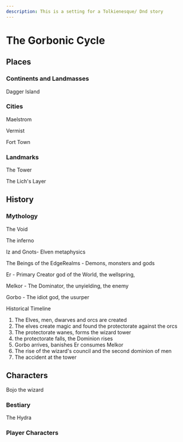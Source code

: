 ```yaml
---
description: This is a setting for a Tolkienesque/ Dnd story
---
```


# The Gorbonic Cycle

## Places

### Continents and Landmasses

Dagger Island

### Cities

Maelstrom

Vermist

Fort Town

### Landmarks

The Tower

The Lich's Layer



## History



### Mythology

The Void 

The inferno

Iz and Gnots- Elven metaphysics

The Beings of the EdgeRealms - Demons, monsters and gods

Er - Primary Creator god of the World, the wellspring, 

Melkor - The Dominator, the unyielding, the enemy

Gorbo - The idiot god, the usurper 



Historical Timeline

1. The Elves, men, dwarves and orcs are created
2. The elves create magic and found the protectorate against the orcs
3. The protectorate wanes, forms the wizard tower
4. the protectorate falls, the Dominion rises
5. Gorbo arrives, banishes Er consumes Melkor
6. The rise of the wizard's council and the second dominion of men
7. The accident at the tower







## Characters

Bojo the wizard

### Bestiary

The Hydra

### Player Characters



## 

